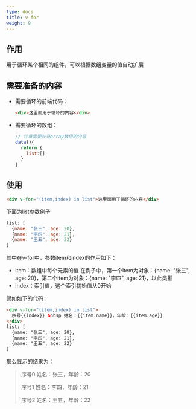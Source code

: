 ```yaml
---
type: docs
title: v-for
weight: 9
---
```



## 作用

用于循环某个相同的组件，可以根据数组变量的值自动扩展

## 需要准备的内容

- 需要循环的前端代码：

  ```html
  <div>这里面用于循环的内容</div>
  ```

- 需要循环的数组：

  ```js
  // 注意需要补充array数组的内容
  data(){
    return {
      list:[]
    }
  }
  ```

## 使用

```html
<div v-for="(item,index) in list">这里面用于循环的内容</div>
```

下面为list参数例子

```js
list: [
  {name: "张三", age: 20},
  {name: "李四", age: 21},
  {name: "王五", age: 22}
]
```

其中在v-for中，参数item和index的作用如下：

- item：数组中每个元素的值
   在例子中，第一个item​​为对象：{name: "张三", age: 20}​​，第二个item​​为对象：{name: "李四", age: 21}​​，以此类推
- index：索引值，这个索引初始值从0开始

譬如如下的代码：

```html
<div v-for="(item,index) in list">
  序号{{index}} &nbsp 姓名：{{item.name}}，年龄：{{item.age}}
</div>
list: [
  {name: "张三", age: 20},
  {name: "李四", age: 21},
  {name: "王五", age: 22}
]
```

那么显示的结果为：

> 序号0 姓名：张三，年龄：20
>
> 序号1 姓名：李四，年龄：21
>
> 序号2 姓名：王五，年龄：22